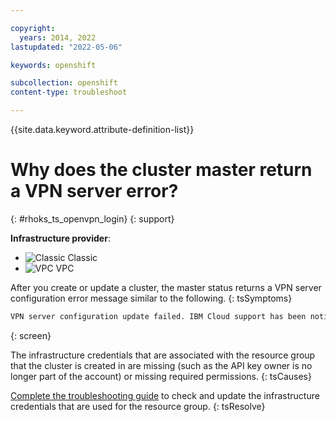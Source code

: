```yaml
---

copyright:
  years: 2014, 2022
lastupdated: "2022-05-06"

keywords: openshift

subcollection: openshift
content-type: troubleshoot

---
```


{{site.data.keyword.attribute-definition-list}}

# Why does the cluster master return a VPN server error?
{: #rhoks_ts_openvpn_login}
{: support}

**Infrastructure provider**:
* ![Classic](../icons/classic.svg "Classic") Classic
* ![VPC](../icons/vpc.svg "VPC") VPC 


After you create or update a cluster, the master status returns a VPN server configuration error message similar to the following.
{: tsSymptoms}

```sh
VPN server configuration update failed. IBM Cloud support has been notified and is working to resolve this issue.
```
{: screen}


The infrastructure credentials that are associated with the resource group that the cluster is created in are missing (such as the API key owner is no longer part of the account) or missing required permissions.
{: tsCauses}


[Complete the troubleshooting guide](/docs/openshift?topic=openshift-worker_infra_errors) to check and update the infrastructure credentials that are used for the resource group.
{: tsResolve}






